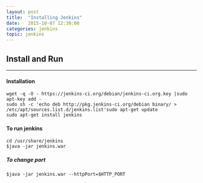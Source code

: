 ```yaml
---
layout: post
title:  "Installing Jenkins"
date:   2015-10-07 12:30:00
categories: jenkins
topic: jenkins
---
```


## Install and Run

<hr>

#### Installation


	wget -q -O - https://jenkins-ci.org/debian/jenkins-ci.org.key |sudo apt-key add -
	sudo sh -c 'echo deb http://pkg.jenkins-ci.org/debian binary/ > /etc/apt/sources.list.d/jenkins.list'sudo apt-get update
	sudo apt-get install jenkins



#### To run  jenkins

	cd /usr/share/jenkins
	$java -jar jenkins.war

##### To change port
	$java -jar jenkins.war --httpPort=$HTTP_PORT


